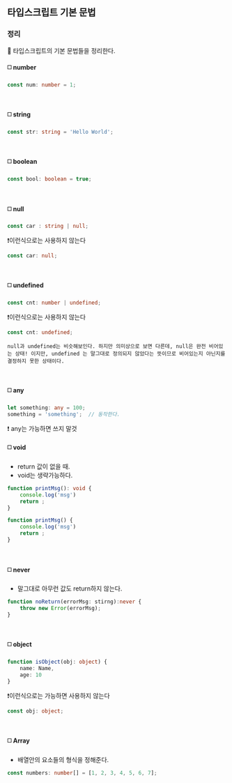 ## 타입스크립트 기본 문법

### 정리

📌 타입스크립트의 기본 문법들을 정리한다.

#### ◻️ number

```TypeScript
const num: number = 1;
```

<br>

#### ◻️ string

```TypeScript
const str: string = 'Hello World';
```

<br>

#### ◻️ boolean

```TypeScript
const bool: boolean = true;
```

<br>

#### ◻️ null

```TypeScript
const car : string | null;
```

❗이런식으로는 사용하지 않는다

```TypeScript
const car: null;
```

<br>

#### ◻️ undefined

```TypeScript
const cnt: number | undefined;
```

❗이런식으로는 사용하지 않는다

```TypeScript
const cnt: undefined;
```

```
null과 undefined는 비슷해보인다. 하지만 의미상으로 보면 다른데, null은 완전 비어있는 상태! 이지만, undefined 는 말그대로 정의되지 않았다는 뜻이므로 비어있는지 아닌지를 결정하지 못한 상태이다.
```

<br>

#### ◻️ any

```TypeScript
let something: any = 100;
something = 'something';  // 동작한다.
```

❗ any는 가능하면 쓰지 말것
<br>

#### ◻️ void

- return 값이 없을 때.
- void는 생략가능하다.

```TypeScript
function printMsg(): void {
    console.log('msg')
    return ;
}

function printMsg() {
    console.log('msg')
    return ;
}
```

<br>

#### ◻️ never

- 말그대로 아무런 값도 return하지 않는다.

```TypeScript
function noReturn(errorMsg: stirng):never {
    throw new Error(errorMsg);
}
```

<br>

#### ◻️ object

```TypeScript
function isObject(obj: object) {
    name: Name,
    age: 10
}
```

❗이런식으로는 가능하면 사용하지 않는다

```TypeScript
const obj: object;

```

<br>

#### ◻️ Array

- 배열안의 요소들의 형식을 정해준다.

```TypeScript
const numbers: number[] = [1, 2, 3, 4, 5, 6, 7];
```

